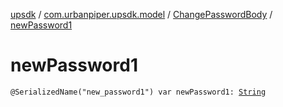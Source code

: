 [upsdk](../../index.md) / [com.urbanpiper.upsdk.model](../index.md) / [ChangePasswordBody](index.md) / [newPassword1](./new-password1.md)

# newPassword1

`@SerializedName("new_password1") var newPassword1: `[`String`](https://kotlinlang.org/api/latest/jvm/stdlib/kotlin/-string/index.html)